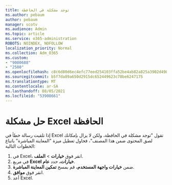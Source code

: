 ```yaml
---
title: توجد مشكلة في الحافظة
ms.author: pebaum
author: pebaum
manager: scotv
ms.audience: Admin
ms.topic: article
ms.service: o365-administration
ROBOTS: NOINDEX, NOFOLLOW
localization_priority: Normal
ms.collection: Adm_O365
ms.custom:
- "9000688"
- "2580"
ms.openlocfilehash: c8c6d80d6ec4efc77eed254103ffa52be4ab82a825a3902d490f7059708e76e8
ms.sourcegitcommit: b5f7da89a650d2915dc652449623c78be6247175
ms.translationtype: MT
ms.contentlocale: ar-SA
ms.lasthandoff: 08/05/2021
ms.locfileid: "53908661"
---
```

# <a name="resolving-excel-clipboard-error"></a>حل مشكلة Excel الحافظة

إذا تلقيت رسالة خطأ في Excel تقول "توجد مشكلة في الحافظة، ولكن لا يزال بإمكانك لصق المحتوى ضمن هذا المصنف"، فحاول تعطيل ميزة "المعاينة المباشرة" باتباع الخطوات التالية:

1. في Excel، انقر فوق **خيارات**  >  **الملف**.
3. في مربع **Excel خيارات،** حدد **عام**.
4. ضمن **خيارات واجهة المستخدم،** قم بمسح **تمكين المعاينة المباشرة**.
5. انقر فوق **موافق**.
6. أعد Excel.
